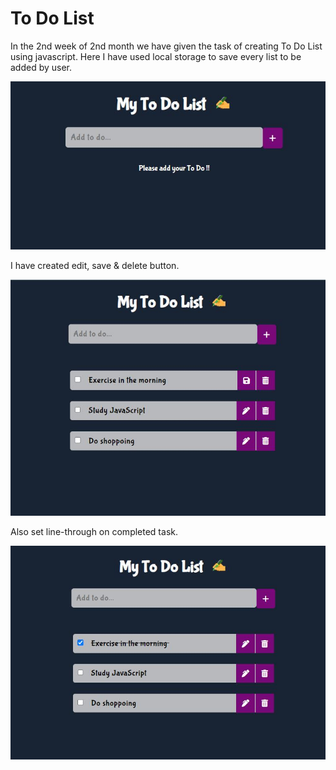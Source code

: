 <h1>To Do List</h1>
<p>In the 2nd week of 2nd month we have given the task of creating To Do List using javascript. Here I have used local storage to save every list to be added by user. </p>
<img src="images/ToDo-1.JPG">
<p>I have created edit, save & delete button.</p>
<img src= "images/ToDo-2.JPG">
<p>Also set line-through on completed task.</p> 
<img src= "images/ToDo-3.JPG">